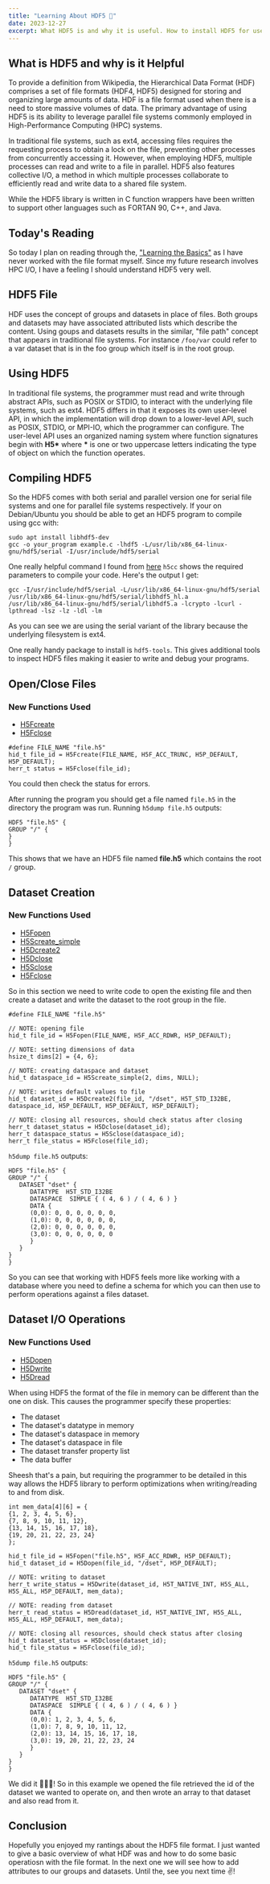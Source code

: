 ```yaml
---
title: "Learning About HDF5 💽"
date: 2023-12-27
excerpt: What HDF5 is and why it is useful. How to install HDF5 for use on a serial file system. How to create, open, and close files. How to create datasets and how to read/write to/from them.
---
```


## What is HDF5 and why is it Helpful

To provide a definition from Wikipedia, the Hierarchical Data Format (HDF) comprises a set of file formats (HDF4, HDF5) designed for storing and organizing large amounts of data. HDF is a file format used when there is a need to store massive volumes of data. The primary advantage of using HDF5 is its ability to leverage parallel file systems commonly employed in High-Performance Computing (HPC) systems.

In traditional file systems, such as ext4, accessing files requires the requesting process to obtain a lock on the file, preventing other processes from concurrently accessing it. However, when employing HDF5, multiple processes can read and write to a file in parallel. HDF5 also features collective I/O, a method in which multiple processes collaborate to efficiently read and write data to a shared file system.

While the HDF5 library is written in C function wrappers have been written to support other languages such as FORTAN 90, C++, and Java.

## Today's Reading

So today I plan on reading through the, ["Learning the Basics"](https://docs.hdfgroup.org/hdf5/develop/_learn_basics.html) as I have never worked with the file format myself. Since my future research involves HPC I/O, I have a feeling I should understand HDF5 very well. 

## HDF5 File

HDF uses the concept of groups and datasets in place of files. Both groups and datasets may have associated attributed lists which describe the content. Using goups and datasets results in the similar, "file path" concept that appears in traditional file systems. For instance `/foo/var` could refer to a var dataset that is in the foo group which itself is in the root group.

## Using HDF5

In traditional file systems, the programmer must read and write through abstract APIs, such as POSIX or STDIO, to interact with the underlying file systems, such as ext4. HDF5 differs in that it exposes its own user-level API, in which the implementation will drop down to a lower-level API, such as POSIX, STDIO, or MPI-IO, which the programmer can configure. The user-level API uses an  organized naming system where function signatures begin with **H5\*** where **\*** is one or two uppercase letters indicating the type of object on which the function operates.

## Compiling HDF5

So the HDF5 comes with both serial and parallel version one for serial file systems and one for parallel file systems respectively. If your on Debian/Ubuntu you should be able to get an HDF5 program to compile using gcc with:

```
sudo apt install libhdf5-dev
gcc -o your_program example.c -lhdf5 -L/usr/lib/x86_64-linux-gnu/hdf5/serial -I/usr/include/hdf5/serial
```

One really helpful command I found from [here](https://stackoverflow.com/questions/43151312/how-to-compile-c-program-with-hdf5-source-code) `h5cc` shows the required parameters to compile your code. Here's the output I get:

```
gcc -I/usr/include/hdf5/serial -L/usr/lib/x86_64-linux-gnu/hdf5/serial /usr/lib/x86_64-linux-gnu/hdf5/serial/libhdf5_hl.a 
/usr/lib/x86_64-linux-gnu/hdf5/serial/libhdf5.a -lcrypto -lcurl -lpthread -lsz -lz -ldl -lm
```

As you can see we are using the serial variant of the library because the underlying filesystem is ext4.

One really handy package to install is `hdf5-tools`. This gives additional tools to inspect HDF5 files making it easier to write and debug your programs.

## Open/Close Files

### New Functions Used

- [H5Fcreate](https://docs.hdfgroup.org/hdf5/develop/group___h5_f.html#gae64b51ee9ac0781bc4ccc599d98387f4)
- [H5Fclose](https://docs.hdfgroup.org/hdf5/develop/group___j_h5_f.html#gae2af8e1b3fcf6a3a98ab345ed3ff710f)

```
#define FILE_NAME "file.h5"
hid_t file_id = H5Fcreate(FILE_NAME, H5F_ACC_TRUNC, H5P_DEFAULT, H5P_DEFAULT);
herr_t status = H5Fclose(file_id);
```

You could then check the status for errors.

After running the program you should get a file named `file.h5` in the directory the program was run. Running `h5dump file.h5` outputs:

```
HDF5 "file.h5" {
GROUP "/" {
}
}
```

This shows that we have an HDF5 file named **file.h5** which contains the root `/` group.

## Dataset Creation

### New Functions Used

- [H5Fopen](https://docs.hdfgroup.org/hdf5/develop/group___h5_f.html#gaa3f4f877b9bb591f3880423ed2bf44bc)
- [H5Screate_simple](https://docs.hdfgroup.org/hdf5/develop/group___h5_s.html#ga8e35eea5738b4805856eac7d595254ae)
- [H5Dcreate2](https://docs.hdfgroup.org/hdf5/develop/group___h5_d.html#gabf62045119f4e9c512d87d77f2f992df)
- [H5Dclose](https://docs.hdfgroup.org/hdf5/develop/group___h5_d.html#gae47c3f38db49db127faf221624c30609)
- [H5Sclose](https://docs.hdfgroup.org/hdf5/develop/group___j_h5_s.html#ga44b145f5c6977c082ac2c2dc121641fa)
- [H5Fclose](https://docs.hdfgroup.org/hdf5/develop/group___j_h5_f.html#gae2af8e1b3fcf6a3a98ab345ed3ff710f)


So in this section we need to write code to open the existing file and then create a dataset and write the dataset to the root group in the file.

```
#define FILE_NAME "file.h5"

// NOTE: opening file
hid_t file_id = H5Fopen(FILE_NAME, H5F_ACC_RDWR, H5P_DEFAULT);

// NOTE: setting dimensions of data
hsize_t dims[2] = {4, 6};

// NOTE: creating dataspace and dataset
hid_t dataspace_id = H5Screate_simple(2, dims, NULL);

// NOTE: writes default values to file
hid_t dataset_id = H5Dcreate2(file_id, "/dset", H5T_STD_I32BE, dataspace_id, H5P_DEFAULT, H5P_DEFAULT, H5P_DEFAULT);

// NOTE: closing all resources, should check status after closing
herr_t dataset_status = H5Dclose(dataset_id);
herr_t dataspace_status = H5Sclose(dataspace_id);
herr_t file_status = H5Fclose(file_id);
```

`h5dump file.h5` outputs:

```
HDF5 "file.h5" {
GROUP "/" {
   DATASET "dset" {
      DATATYPE  H5T_STD_I32BE
      DATASPACE  SIMPLE { ( 4, 6 ) / ( 4, 6 ) }
      DATA {
      (0,0): 0, 0, 0, 0, 0, 0,
      (1,0): 0, 0, 0, 0, 0, 0,
      (2,0): 0, 0, 0, 0, 0, 0,
      (3,0): 0, 0, 0, 0, 0, 0
      }
   }
}
}
```

So you can see that working with HDF5 feels more like working with a database where you need to define a schema for which you can then use to perform operations against a files dataset.

## Dataset I/O Operations

### New Functions Used

- [H5Dopen](https://docs.hdfgroup.org/hdf5/develop/_h5version_8h.html#a7dba2e5b2045f31c0932123ffb54f7a3)
- [H5Dwrite](https://docs.hdfgroup.org/hdf5/develop/group___j_h5_d.html#gac1ac212d9a253dc6a1344b87d687f911)
- [H5Dread](https://docs.hdfgroup.org/hdf5/develop/group___j_h5_d.html#ga04982b415376895873aa72fa5b7cc323)


When using HDF5 the format of the file in memory can be different than the one on disk. This causes the programmer specify these properties:

- The dataset
- The dataset's datatype in memory
- The dataset's dataspace in memory
- The dataset's dataspace in file
- The dataset transfer property list
- The data buffer

Sheesh that's a pain, but requiring the programmer to be detailed in this way allows the HDF5 library to perform optimizations when writing/reading to and from disk.

```
int mem_data[4][6] = {
{1, 2, 3, 4, 5, 6},
{7, 8, 9, 10, 11, 12},
{13, 14, 15, 16, 17, 18},
{19, 20, 21, 22, 23, 24}
};

hid_t file_id = H5Fopen("file.h5", H5F_ACC_RDWR, H5P_DEFAULT);
hid_t dataset_id = H5Dopen(file_id, "/dset", H5P_DEFAULT);

// NOTE: writing to dataset
herr_t write_status = H5Dwrite(dataset_id, H5T_NATIVE_INT, H5S_ALL, H5S_ALL, H5P_DEFAULT, mem_data);

// NOTE: reading from dataset
herr_t read_status = H5Dread(dataset_id, H5T_NATIVE_INT, H5S_ALL, H5S_ALL, H5P_DEFAULT, mem_data);

// NOTE: closing all resources, should check status after closing
hid_t dataset_status = H5Dclose(dataset_id);
hid_t file_status = H5Fclose(file_id);
```

`h5dump file.h5` outputs:

```
HDF5 "file.h5" {
GROUP "/" {
   DATASET "dset" {
      DATATYPE  H5T_STD_I32BE
      DATASPACE  SIMPLE { ( 4, 6 ) / ( 4, 6 ) }
      DATA {
      (0,0): 1, 2, 3, 4, 5, 6,
      (1,0): 7, 8, 9, 10, 11, 12,
      (2,0): 13, 14, 15, 16, 17, 18,
      (3,0): 19, 20, 21, 22, 23, 24
      }
   }
}
}
```

We did it 👏👏👏! So in this example we opened the file retrieved the id of the dataset we wanted to operate on, and then wrote an array to that dataset and also read from it.

## Conclusion

Hopefully you enjoyed my rantings about the HDF5 file format. I just wanted to give a basic overview of what HDF was and how to do some basic operatiosn with the file format. In the next one we will see how to add attributes to our groups and datasets. Until the, see you next time ✌️!